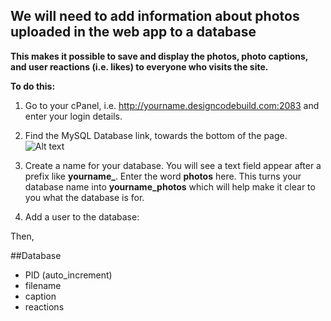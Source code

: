 ## We will need to add information about photos uploaded in the web app to a database

**This makes it possible to save and display the photos, photo captions, and user reactions (i.e. likes) to everyone who visits the site.**

**To do this:**

1) Go to your cPanel, i.e. http://yourname.designcodebuild.com:2083 and enter your login details. 
2) Find the MySQL Database link, towards the bottom of the page. 
![Alt text](http://designcodebuild.com/lessons/database/1.jpeg "MySQL Database Link")

3) Create a name for your database. You will see a text field appear after a prefix like **yourname_**. Enter the word **photos** here. This turns your database name into **yourname_photos** which will help make it clear to you what the database is for. 
4) Add a user to the database: 

Then, 

##Database
- PID (auto_increment)
- filename 
- caption
- reactions
